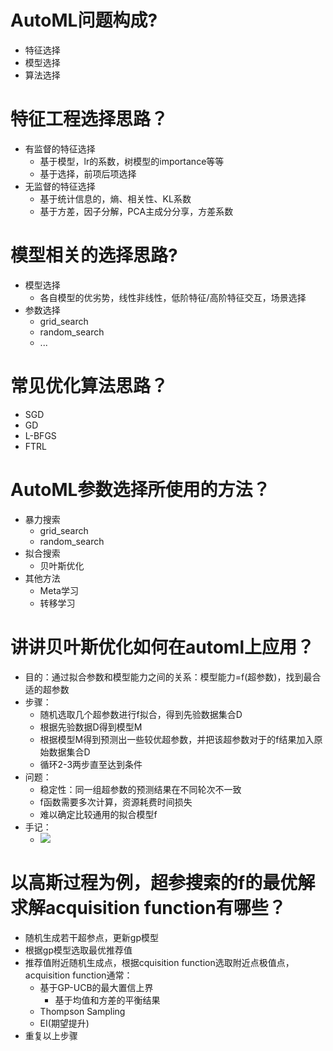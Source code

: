# AutoML问题构成?
- 特征选择
- 模型选择
- 算法选择

# 特征工程选择思路？
- 有监督的特征选择
    - 基于模型，lr的系数，树模型的importance等等
    - 基于选择，前项后项选择
- 无监督的特征选择
    - 基于统计信息的，熵、相关性、KL系数
    - 基于方差，因子分解，PCA主成分分享，方差系数

# 模型相关的选择思路?
- 模型选择
    - 各自模型的优劣势，线性非线性，低阶特征/高阶特征交互，场景选择
- 参数选择
    - grid_search
    - random_search
    - ...


# 常见优化算法思路？
- SGD
- GD
- L-BFGS
- FTRL

# AutoML参数选择所使用的方法？
- 暴力搜索
    - grid_search
    - random_search
- 拟合搜索
    - 贝叶斯优化
- 其他方法
    - Meta学习
    - 转移学习

# 讲讲贝叶斯优化如何在automl上应用？
- 目的：通过拟合参数和模型能力之间的关系：模型能力=f(超参数)，找到最合适的超参数
- 步骤：
    - 随机选取几个超参数进行f拟合，得到先验数据集合D
    - 根据先验数据D得到模型M
    - 根据模型M得到预测出一些较优超参数，并把该超参数对于的f结果加入原始数据集合D
    - 循环2-3两步直至达到条件
- 问题：
    - 稳定性：同一组超参数的预测结果在不同轮次不一致
    - f函数需要多次计算，资源耗费时间损失
    - 难以确定比较通用的拟合模型f
- 手记：
    - ![](https://tva1.sinaimg.cn/large/006tNbRwgy1g9n45r6f3nj30q40tkjz8.jpg)

# 以高斯过程为例，超参搜索的f的最优解求解acquisition function有哪些？
- 随机生成若干超参点，更新gp模型
- 根据gp模型选取最优推荐值
- 推荐值附近随机生成点，根据cquisition function选取附近点极值点，acquisition function通常：
    - 基于GP-UCB的最大置信上界
        - 基于均值和方差的平衡结果
    - Thompson Sampling
    - EI(期望提升)
- 重复以上步骤
